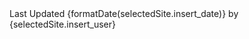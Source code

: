 <div className="rounded-lg border border-gray-200 bg-white p-4 shadow-sm dark:border-gray-700 dark:bg-gray-800 md:col-span-2">
       <div className="text-gray-500">Last Updated {formatDate(selectedSite.insert_date)} by {selectedSite.insert_user}</div> 
      </div>
